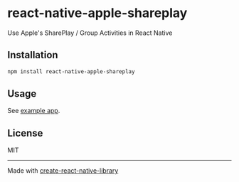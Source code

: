# react-native-apple-shareplay

Use Apple's SharePlay / Group Activities in React Native

## Installation


```sh
npm install react-native-apple-shareplay
```


## Usage

See [example app](/example/src/App.tsx).


## License

MIT

---

Made with [create-react-native-library](https://github.com/callstack/react-native-builder-bob)
